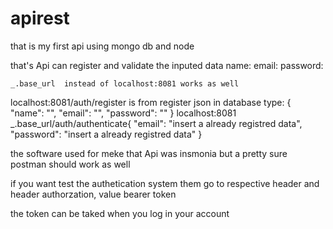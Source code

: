 # apirest
that is my first api  using mongo db and node

that's Api can register and validate the inputed data 
name: 
email: 
password: 

    _.base_url  instead of localhost:8081 works as well
  localhost:8081/auth/register is from register json in database type:
  {
    "name": "",
    "email": "",
    "password": ""
  }
    localhost:8081
  _.base_url/auth/authenticate{
     "email": "insert a already registred data",
	   "password":  "insert a already registred data"
  }

the software used for meke that Api was insmonia but a pretty sure postman should work as well

if you want test the authetication system them go to respective header and 
    header authorzation, value bearer token

the token can be taked when you log in your account
